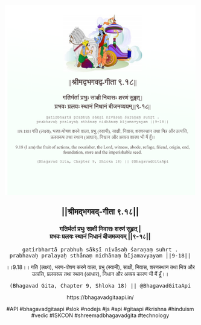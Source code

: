 <img src="../../asset/BG_9_18.png"/>
<center><h2>||श्रीमद्‍भगवद्‍-गीता ९.१८||</h2>
<h3>गतिर्भर्ता प्रभुः साक्षी निवासः शरणं सुहृत् |<br/>प्रभवः प्रलयः स्थानं निधानं बीजमव्ययम् ||९-१८||</h3>
<pre>gatirbhartā prabhuḥ sākṣī nivāsaḥ śaraṇaṃ suhṛt .<br/>prabhavaḥ pralayaḥ sthānaṃ nidhānaṃ bījamavyayam ||9-18||</pre>
<p>।।9.18।। गति (लक्ष्य), भरण-पोषण करने वाला, प्रभु (स्वामी), साक्षी, निवास, शरणस्थान तथा मित्र और उत्पत्ति, प्रलयरूप तथा स्थान (आधार), निधान और अव्यय कारण भी मैं हूँ।।</p>
<pre>(Bhagavad Gita, Chapter 9, Shloka 18) || @BhagavadGitaApi</pre><p>https://bhagavadgitaapi.in/</p><p>#API #bhagavadgitaapi #slok #nodejs #js #api #gitaapi #krishna #hinduism #vedic #ISKCON #shreemadbhagavadgita #technology</p></center>